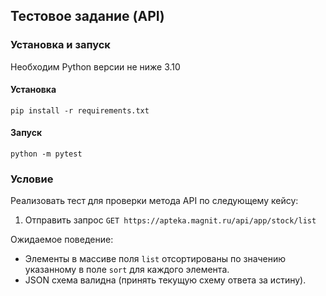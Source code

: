## Тестовое задание (API)

### Установка и запуск

Необходим Python версии не ниже 3.10

#### Установка
```
pip install -r requirements.txt
```

#### Запуск
```
python -m pytest
```

### Условие
Реализовать тест для проверки метода API по следующему кейсу:

1. Отправить запрос `GET https://apteka.magnit.ru/api/app/stock/list`
 
Ожидаемое поведение: 
- Элементы в массиве поля `list` отсортированы по значению указанному в поле `sort` для каждого элемента.
- JSON схема валидна (принять текущую схему ответа за истину).
